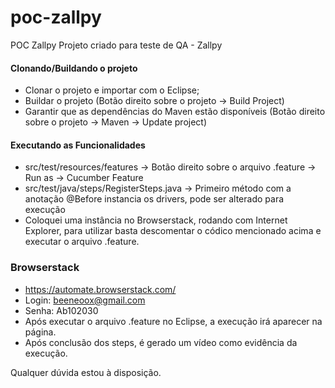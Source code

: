 # poc-zallpy
POC Zallpy
Projeto criado para teste de QA - Zallpy

#### Clonando/Buildando o projeto ####

- Clonar o projeto e importar com o Eclipse;
- Buildar o projeto (Botão direito sobre o projeto -> Build Project)
- Garantir que as dependências do Maven estão disponíveis (Botão direito sobre o projeto -> Maven -> Update project)

#### Executando as Funcionalidades ####
- src/test/resources/features -> Botão direito sobre o arquivo .feature -> Run as -> Cucumber Feature
- src/test/java/steps/RegisterSteps.java -> Primeiro método com a anotação @Before instancia os drivers, pode ser alterado para execução
- Coloquei uma instância no Browserstack, rodando com Internet Explorer, para utilizar basta descomentar o códico mencionado acima e executar o arquivo .feature.

### Browserstack ###
- https://automate.browserstack.com/
- Login: beeneoox@gmail.com
- Senha: Ab102030
- Após executar o arquivo .feature no Eclipse, a execução irá aparecer na página.
- Após conclusão dos steps, é gerado um vídeo como evidência da execução.

Qualquer dúvida estou à disposição.
